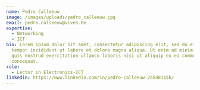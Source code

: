 ```yaml
---
name: Pedro Calleeuw
image: /images/uploads/pedro_calleeuw.jpg
email: pedro.calleeuw@vives.be
expertise:
  - Networking
  - ICT
bio: Lorem ipsum dolor sit amet, consectetur adipiscing elit, sed do eiusmod
  tempor incididunt ut labore et dolore magna aliqua. Ut enim ad minim veniam,
  quis nostrud exercitation ullamco laboris nisi ut aliquip ex ea commodo
  consequat.
role:
  - Lector in Electronics-ICT
linkedin: https://www.linkedin.com/in/pedro-calleeuw-2a548115b/
---
```

